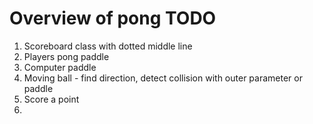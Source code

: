 # Overview of pong TODO
1. Scoreboard class with dotted middle line
2. Players pong paddle
3. Computer paddle
4. Moving ball - find direction, detect collision with outer parameter or paddle
5. Score a point
6. 
